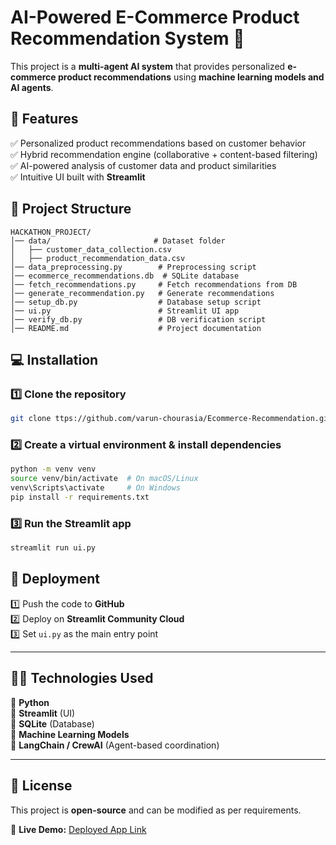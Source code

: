 # **AI-Powered E-Commerce Product Recommendation System** 🚀  

This project is a **multi-agent AI system** that provides personalized **e-commerce product recommendations** using **machine learning models and AI agents**.  

## **🔹 Features**  
✅ Personalized product recommendations based on customer behavior  
✅ Hybrid recommendation engine (collaborative + content-based filtering)  
✅ AI-powered analysis of customer data and product similarities  
✅ Intuitive UI built with **Streamlit**  

## **📂 Project Structure**  
```
HACKATHON_PROJECT/
│── data/                       # Dataset folder
│   ├── customer_data_collection.csv
│   ├── product_recommendation_data.csv
│── data_preprocessing.py        # Preprocessing script
│── ecommerce_recommendations.db  # SQLite database
│── fetch_recommendations.py     # Fetch recommendations from DB
│── generate_recommendation.py   # Generate recommendations
│── setup_db.py                  # Database setup script
│── ui.py                        # Streamlit UI app
│── verify_db.py                 # DB verification script
│── README.md                    # Project documentation
```

## **💻 Installation**  
### **1️⃣ Clone the repository**  
```bash
git clone ttps://github.com/varun-chourasia/Ecommerce-Recommendation.git
```

### **2️⃣ Create a virtual environment & install dependencies**  
```bash
python -m venv venv  
source venv/bin/activate  # On macOS/Linux
venv\Scripts\activate     # On Windows
pip install -r requirements.txt
```

### **3️⃣ Run the Streamlit app**  
```bash
streamlit run ui.py
```

## **🚀 Deployment**  
1️⃣ Push the code to **GitHub**  
2️⃣ Deploy on **Streamlit Community Cloud**  
3️⃣ Set `ui.py` as the main entry point  

---

## **👨‍💻 Technologies Used**  
🔹 **Python**  
🔹 **Streamlit** (UI)  
🔹 **SQLite** (Database)  
🔹 **Machine Learning Models**  
🔹 **LangChain / CrewAI** (Agent-based coordination)  

---

## **📝 License**  
This project is **open-source** and can be modified as per requirements.  

🔗 **Live Demo:** [Deployed App Link](https://ecommerce-recommendation-mgv82emywi9a49ysfe4dwd.streamlit.app/)  

